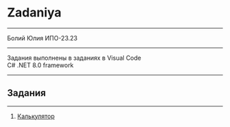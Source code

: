 # Zadaniya
***
Болий Юлия ИПО-23.23
***
Задания выполнены в заданиях в Visual Code  
C# .NET 8.0 framework
***
## Задания
***
1. [Калькулятор](https://github.com/Lisichka-Ju/C-__zadaniya/blob/main/calculator)
